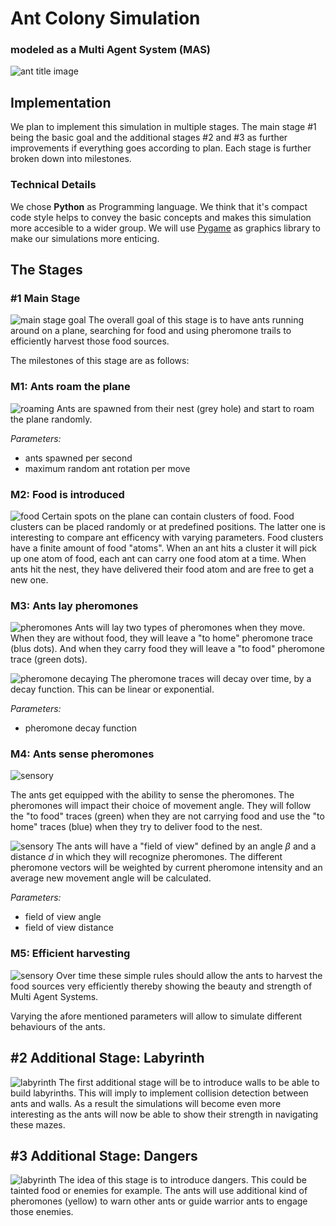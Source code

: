 # Ant Colony Simulation
### modeled as a Multi Agent System (MAS)

![ant title image](images/title.jpg)

## Implementation
We plan to implement this simulation in multiple stages. The main stage #1 being the basic goal and the additional stages #2 and #3 as further improvements if everything goes according to plan. Each stage is further broken down into milestones.

### Technical Details
We chose **Python** as Programming language. We think that it's compact code style helps to convey the basic concepts and makes this simulation more accesible to a wider group.
We will use [Pygame](https://www.pygame.org) as graphics library to make our simulations more enticing.

## The Stages

### #1 Main Stage
![main stage goal](images/s1m5-harvest.png)
The overall goal of this stage is to have ants running around on a plane, searching for food and using pheromone trails to efficiently harvest those food sources.

The milestones of this stage are as follows:

### M1: Ants roam the plane
![roaming](images/s1m1-roam.png)
Ants are spawned from their nest (grey hole) and start to roam the plane randomly.

*Parameters:*
- ants spawned per second
- maximum random ant rotation per move

### M2: Food is introduced
![food](images/s1m2-food.png)
Certain spots on the plane can contain clusters of food. Food clusters can be placed randomly or at predefined positions. The latter one is interesting to compare ant efficency with varying parameters. Food clusters have a finite amount of food "atoms". When an ant hits a cluster it will pick up one atom of food, each ant can carry one food atom at a time. When ants hit the nest, they have delivered their food atom and are free to get a new one.

### M3: Ants lay pheromones
![pheromones](images/s1m3-pheromone.png)
Ants will lay two types of pheromones when they move. When they are without food, they will leave a "to home" pheromone trace (blus dots). And when they carry food they will leave a "to food" pheromone trace (green dots).

![pheromone decaying](images/s1m3-pheromone-details.png)
The pheromone traces will decay over time, by a decay function. This can be linear or exponential.

*Parameters:*
- pheromone decay function

### M4: Ants sense pheromones
![sensory](images/s1m4-sensor.png)

The ants get equipped with the ability to sense the pheromones. The pheromones will impact their choice of movement angle. They will follow the "to food" traces (green) when they are not carrying food and use the "to home" traces (blue) when they try to deliver food to the nest.

![sensory](images/s1m4-sensor-details.png)
The ants will have a "field of view" defined by an angle *β*  and a distance *d* in which they will recognize pheromones. The different pheromone vectors will be weighted by current pheromone intensity and an average new movement angle will be calculated.

*Parameters:*
- field of view angle
- field of view distance

### M5: Efficient harvesting
![sensory](images/s1m5-harvest.png)
Over time these simple rules should allow the ants to harvest the food sources very efficiently thereby showing the beauty and strength of Multi Agent Systems.

Varying the afore mentioned parameters will allow to simulate different behaviours of the ants.


## #2 Additional Stage: Labyrinth
![labyrinth](images/s2-labyrinth.png)
The first additional stage will be to introduce walls to be able to build labyrinths. This will imply to implement collision detection between ants and walls. As a result the simulations will become even more interesting as the ants will now be able to show their strength in navigating these mazes.


## #3 Additional Stage: Dangers
![labyrinth](images/s3-dangers.png)
The idea of this stage is to introduce dangers. This could be tainted food or enemies for example. The ants will use additional kind of pheromones (yellow) to warn other ants or guide warrior ants to engage those enemies.